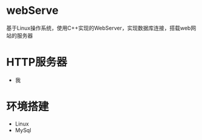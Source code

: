# webServe
基于Linux操作系统，使用C++实现的WebServer，实现数据库连接，搭载web网站的服务器

# HTTP服务器
- 我

# 环境搭建
* Linux
* MySql
